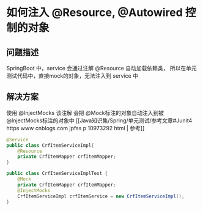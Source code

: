 

# 如何注入 @Resource, @Autowired 控制的对象
## 问题描述
SpringBoot 中，service 会通过注解 @Resource 自动加载依赖类， 所以在单元测试代码中，直接mock的对象，无法注入到 service 中

## 解决方案
使用 @InjectMocks
该注解 会把 @Mock标注的对象自动注入到被@InjectMocks标注的对象中
[[Java知识集/Spring/单元测试/参考文章#Junit4 https www cnblogs com jpfss p 10973292 html | 参考]]
```java
@Service  
public class CrfItemServiceImpl{    
    @Resource  
    private CrfItemMapper crfItemMapper;
}
```

```java
public class CrfItemServiceImplTest {  
    @Mock  
    private CrfItemMapper crfItemMapper;  
    @InjectMocks  
    CrfItemServiceImpl crfItemService = new CrfItemServiceImpl();
}
```